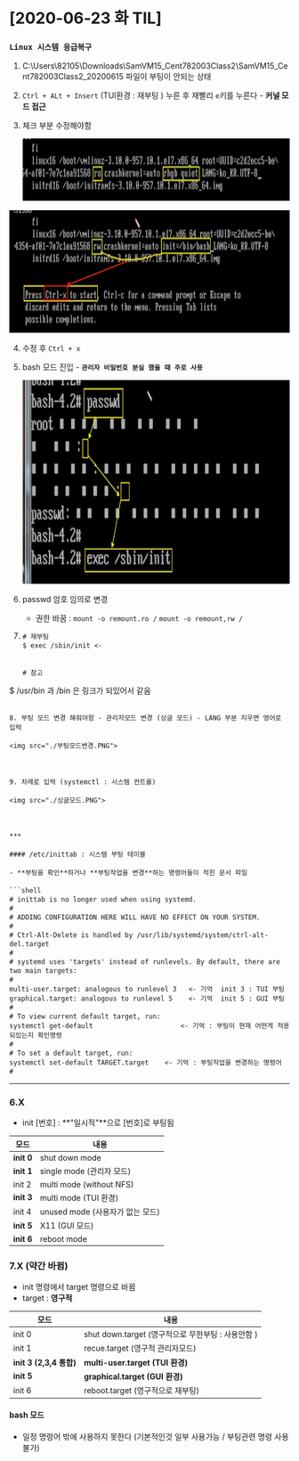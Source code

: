 # [2020-06-23 화 TIL]

### `Linux 시스템 응급복구`

1. C:\Users\82105\Downloads\SamVM15_Cent782003Class2\SamVM15_Cent782003Class2_20200615 파일이 부팅이 안되는 상태 

2. `Ctrl + ALt + Insert`  (TUI환경 : 재부팅 ) 누른 후 재빨리 `e`키를 누른다  - **커널 모드 접근**

3. 체크 부분 수정해야함 

   <img src="./커널모드 수정부분.PNG">

<img src="./커널모드 수정부분2.PNG">



4. 수정 후 `Ctrl + x`

5. bash 모드 진입 -  **`관리자 비밀번호 분실 했을 때 주로 사용`**

   <img src="./관리자비밀번호수정.PNG">

6. passwd 암호 임의로 변경 

   - 권한 바꿈 : `mount -o remount.ro /` `mount -o remount,rw /`

7. ```shell
   # 재부팅 
   $ exec /sbin/init <- 
   
   
   # 참고 
$ /usr/bin 과 /bin 은 링크가 되있어서 같음 
   ```
   
8. 부팅 모드 변경 해줘야함 - 관리자모드 변경 (싱글 모드) - LANG 부분 지우면 영어로 입력

<img src="./부팅모드변경.PNG">



9. 차례로 입력 (systemctl : 시스템 컨트롤)

<img src="./싱글모드.PNG">



***

#### /etc/inittab : 시스템 부팅 테이블 

- **부팅을 확인**하거나 **부팅작업을 변경**하는 명령어들이 적힌 문서 파일 

```shell
# inittab is no longer used when using systemd.
#
# ADDING CONFIGURATION HERE WILL HAVE NO EFFECT ON YOUR SYSTEM.
#
# Ctrl-Alt-Delete is handled by /usr/lib/systemd/system/ctrl-alt-del.target
#
# systemd uses 'targets' instead of runlevels. By default, there are two main targets:
#
multi-user.target: analogous to runlevel 3   <- 기억  init 3 : TUI 부팅 
graphical.target: analogous to runlevel 5    <- 기억  init 5 : GUI 부팅
#
# To view current default target, run:
systemctl get-default				       <- 기억 : 부팅이 현재 어떤게 적용되있는지 확인명령
#
# To set a default target, run:
systemctl set-default TARGET.target	   <- 기억 : 부팅작업을 변경하는 명령어 
#
```

***

### 6.X 

- init [번호] : **"일시적"**으로 [번호]로 부팅됨 

| 모드       | 내용                             |
| ---------- | -------------------------------- |
| **init 0** | shut down mode                   |
| **init 1** | single mode (관리자 모드)        |
| init 2     | multi mode (without NFS)         |
| **init 3** | multi mode (TUI 환경)            |
| init 4     | unused mode (사용자가 없는 모드) |
| **init 5** | X11 (GUI 모드)                   |
| **init 6** | reboot mode                      |

### 7.X (약간 바뀜)

- init 명령에서 target 명령으로 바뀜 
- target : **영구적** 

| 모드                    | 내용                                               |
| ----------------------- | -------------------------------------------------- |
| init 0                  | shut down.target (영구적으로 무한부팅 : 사용안함 ) |
| init 1                  | recue.target (영구적 관리자모드)                   |
| **init 3 (2,3,4 통합)** | **multi-user.target (TUI 환경)**                   |
| **init 5**              | **graphical.target (GUI 환경)**                    |
| init 6                  | reboot.target (영구적으로 재부팅)                  |



#### bash 모드

- 일정 명령어 밖에 사용하지 못한다 (기본적인것 일부 사용가능 / 부팅관련 명령 사용 불가)



